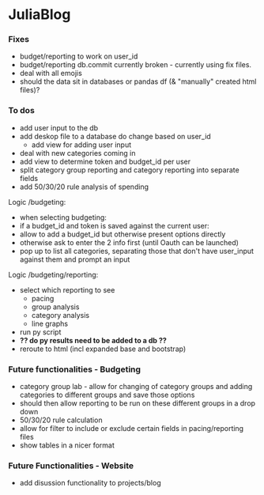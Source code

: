 # JuliaBlog

### Fixes
* budget/reporting to work on user_id
* budget/reporting db.commit currently broken - currently using fix files.
* deal with all emojis
* should the data sit in databases or pandas df (& "manually" created html files)?

### To dos
* add user input to the db
* add deskop file to a database do change based on user_id
    * add view for adding user input
* deal with new categories coming in
* add view to determine token and budget_id per user
* split category group reporting and category reporting into separate fields
* add 50/30/20 rule analysis of spending

Logic /budgeting: 
* when selecting budgeting: 
* if a budget_id and token is saved against the current user: 
* allow to add a budget_id but otherwise present options directly 
* otherwise ask to enter the 2 info first (until Oauth can be launched)
* pop up to list all categories, separating those that don't have user_input against them and prompt an input

Logic /budgeting/reporting:

* select which reporting to see
    * pacing
    * group analysis
    * category analysis
    * line graphs
* run py script
* **?? do py results need to be added to a db ??**
* reroute to html (incl expanded base and bootstrap)

### Future functionalities - Budgeting
* category group lab - allow for changing of category groups and adding categories to different groups and save those options
* should then allow reporting to be run on these different groups in a drop down
* 50/30/20 rule calculation
* allow for filter to include or exclude certain fields in pacing/reporting files
* show tables in a nicer format

### Future Functionalities - Website
* add disussion functionality to projects/blog